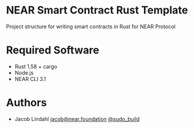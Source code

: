 # NEAR Smart Contract Rust Template

Project structure for writing smart contracts in Rust for NEAR Protocol

# Required Software

- Rust 1.58 + cargo
- Node.js
- NEAR CLI 3.1

# Authors

- Jacob Lindahl <jacob@near.foundation> [@sudo_build](https://twitter.com/sudo_build)
